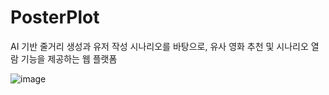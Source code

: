 # PosterPlot
AI 기반 줄거리 생성과 유저 작성 시나리오를 바탕으로, 유사 영화 추천 및 시나리오 열람 기능을 제공하는 웹 플랫폼

![image](https://github.com/user-attachments/assets/5ec21e97-b4b0-44ac-8103-b39c3517cb58)

